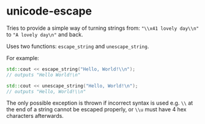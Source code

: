 # unicode-escape

Tries to provide a simple way of turning strings from:
`"\\x41 lovely day\\n"` to `"A lovely day\n"` and back.

Uses two functions:
`escape_string` and `unescape_string`.

For example:
```cc
std::cout << escape_string("Hello, World!\\n");
// outputs "Hello World!\n"

std::cout << unescape_string("Hello, World!\n");
// outputs "Hello, World!\\n"
```

The only possible exception is thrown if incorrect syntax is used e.g. `\\` at the end of a string cannot be escaped properly, or `\\u` must have 4 hex characters afterwards.
